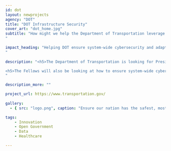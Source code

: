 ```yaml
---
id: dot
layout: newprojects
agency: "DOT"
title: "DOT Infrastructure Security"
cover_art: "dot_home.jpg"
subtitle: "How might we help the Department of Transportation leverage artificial intelligence and machine learning to make our cities and transportation systems safer?
"

impact_heading: "Helping DOT ensure system-wide cybersecurity and adapt to the challenges and opportunities that autonomous vehicles and aerial systems offer
"
  
description: "<h5>The Department of Transportation is looking for Presidential Innovation Fellows to provide thought leadership on how to accelerate the rollout of autonomous vehicles by looking at voluntary data exchanges and partnerships with the private sector and local jurisdictions. </h5>

<h5>The Fellows will also be looking at how to ensure system-wide cybersecurity as the transportation system becomes more automated and connected and legacy technologies become integrated with newer technologies. Additionally, the Fellows will be working to better understand how the DOT can strategically accelerate the use of machine learning and artificial intelligence to solve transportation problems beyond automated vehicles and aerial systems. The Fellows will work toward deploying high-quality, user-centric platforms and services to lead major initiatives, consult on systems and policy proposals, and provide technical, policy, and programmatic guidance to DOT and the government.</h5>
" 

description_more: ""

project_url: https://www.transportation.gov/
  
gallery:
  - { src: "logo.png", caption: "Ensure our nation has the safest, most efficient and modern transportation system in the world; that improves the quality of life for all American people and communities, from rural to urban, and increases the productivity and competitiveness of American workers and businesses.", alt: "DOT Logo" }

tags:
    - Innovation
    - Open Government
    - Data
    - Healthcare

---
```


<!--



impact_metrics:
  - { metric: "[Insert quote]", desc: "[Quote subtitle]" }

articles: 
  - { outlet: "[Media Outlet]", logo_src: "logo.jpg", title: "Article Title", quote: "Quote", url: "article URL" }

	-->